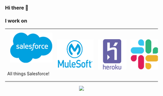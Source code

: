 ### Hi there 👋

<!--
**forcePanda/forcePanda** is a ✨ _special_ ✨ repository because its `README.md` (this file) appears on your GitHub profile.

Here are some ideas to get you started:

- 🔭 I’m currently working on ...
- 🌱 I’m currently learning ...
- 👯 I’m looking to collaborate on ...
- 🤔 I’m looking for help with ...
- 💬 Ask me about ...
- 📫 How to reach me: ...
- 😄 Pronouns: ...
- ⚡ Fun fact: ...
-->

<!-- MVP Logo -->
<!-- <img src="media/mvplogo.png" style="border-radius:30px" width="800" height="400" alt="mvp logo"> -->

### I work on
<!-- <div style="display: flex;flex-wrap: wrap; -webkit-box-align: start; -ms-flex-align: start; align-items: flex-start;">
    <div style="padding-right: 0.75rem; padding-left: 0.75rem; width:33.33%">
        <img height="100px" width="100px" src="media/sf_logo.png" />
    </div>
    <div style="padding-right: 0.75rem; padding-left: 0.75rem; width:33.33%">
        <img height="100px" width="100px" src="media/slack-icon-white.png" />
    </div>
    <div style="padding-right: 0.75rem; padding-left: 0.75rem; width:33.33%">
        <img height="100px" width="100px" src="media/mulesoft-logo.png" />
    </div>
</div> -->

<table align="center">

 <tr>
    <td>
        <img style="padding:10px" height="100px" width="100%" src="media/sf_logo.png" />
        <br/>
        <p align="center">All things Salesforce!</p>
    </td>
    <td><img style="padding:10px" height="100px" width="100%" src="media/mulesoft-icon.webp" /></td>
    <td><img style="padding:10px" height="100px" width="100%" src="media/heroku-icon.webp" /></td>
    <td><img style="padding:10px" height="100px" width="100%" src="media/slack-icon.png" /></td>
 </tr>
</table>

<!-- Visitors Counter -->
<p align="center">
    <img src="https://visitor-badge.laobi.icu/badge?page_id=forcePanda" id="counter">
</p>


